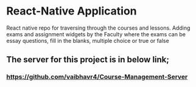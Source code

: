 # React-Native Application
React native repo for traversing through the courses and lessons. Adding exams and assignment widgets by the Faculty where the exams can be essay questions, fill in the blanks, multiple choice or true or false

## The server for this project is in below link;
### https://github.com/vaibhavr4/Course-Management-Server
